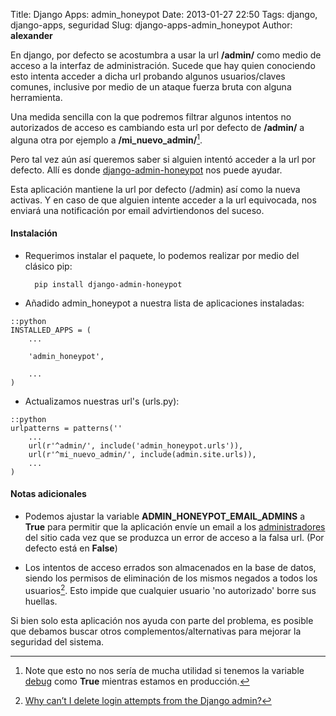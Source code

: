 Title: Django Apps: admin_honeypot
Date: 2013-01-27 22:50
Tags: django, django-apps, seguridad
Slug: django-apps-admin_honeypot
Author: __alexander__

En django, por defecto se acostumbra a usar la url **/admin/** como medio de acceso a la interfaz de administración. Sucede que hay quien conociendo esto intenta acceder a dicha url probando algunos usuarios/claves comunes, inclusive por medio de un ataque fuerza bruta con alguna herramienta.

Una medida sencilla con la que podremos filtrar algunos intentos no autorizados de acceso es cambiando esta url por defecto de **/admin/** a alguna otra por ejemplo a **/mi_nuevo_admin/**[^debug].

Pero tal vez aún así queremos saber si alguien intentó acceder a la url por defecto. Allí es donde [django-admin-honeypot][django-admin-honeypot] nos puede ayudar.

Esta aplicación mantiene la url por defecto (/admin) así como la nueva activas. Y en caso de que alguien intente acceder a la url equivocada, nos enviará una notificación por email advirtiendonos del suceso.

#### Instalación

- Requerimos instalar el paquete, lo podemos realizar por medio del clásico pip:

        pip install django-admin-honeypot

- Añadido admin_honeypot a nuestra lista de aplicaciones instaladas:

~~~
::python
INSTALLED_APPS = (
    ...

    'admin_honeypot',

    ...
)
~~~

- Actualizamos nuestras url's (urls.py):

~~~
::python
urlpatterns = patterns(''
    ...
    url(r'^admin/', include('admin_honeypot.urls')),
    url(r'^mi_nuevo_admin/', include(admin.site.urls)),
    ...
)
~~~

#### Notas adicionales

- Podemos ajustar la variable **ADMIN_HONEYPOT_EMAIL_ADMINS** a **True** para permitir que la aplicación envíe un email a los [administradores][admins] del sitio cada vez que se produzca un error de acceso a la falsa url. (Por defecto está en **False**)

- Los intentos de acceso errados son almacenados en la base de datos, siendo los permisos de eliminación de los mismos negados a todos los usuarios[^delete-login]. Esto impide que cualquier usuario 'no autorizado' borre sus huellas.

Si bien solo esta aplicación nos ayuda con parte del problema, es posible que debamos buscar otros complementos/alternativas para mejorar la seguridad del sistema.


[^debug]: Note que esto no nos sería de mucha utilidad si tenemos la variable [debug][debug] como **True** mientras estamos en producción.
[^delete-login]: [Why can’t I delete login attempts from the Django admin?][delete-login]

[admins]: https://docs.djangoproject.com/en/1.5/ref/settings/#admins
[debug]: https://docs.djangoproject.com/en/1.5/ref/settings/#debug
[django-admin-honeypot]: http://django-admin-honeypot.readthedocs.org/en/latest/
[delete-login]: http://django-admin-honeypot.readthedocs.org/en/latest/manual/faq.html#why-can-t-i-delete-login-attempts-from-the-django-admin